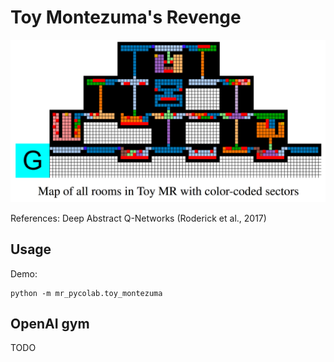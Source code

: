 Toy Montezuma's Revenge
=======================

![](assets/ToyMontezumaRevenge.png)


References: Deep Abstract Q-Networks (Roderick et al., 2017)


## Usage

Demo:

```
python -m mr_pycolab.toy_montezuma
```

## OpenAI gym

TODO
